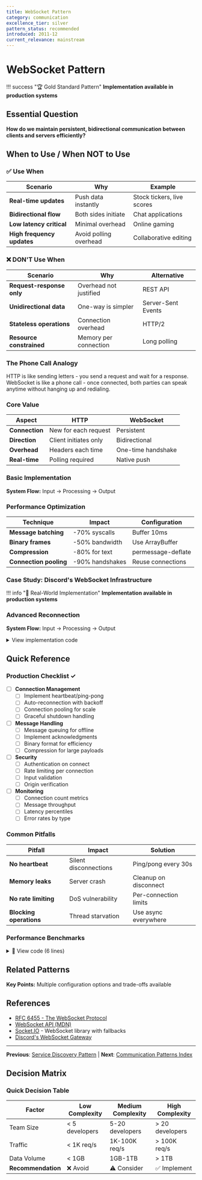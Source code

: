 ```yaml
---
title: WebSocket Pattern
category: communication
excellence_tier: silver
pattern_status: recommended
introduced: 2011-12
current_relevance: mainstream
---
```

# WebSocket Pattern

!!! success "🏆 Gold Standard Pattern"
**Implementation available in production systems**

## Essential Question
**How do we maintain persistent, bidirectional communication between clients and servers efficiently?**

## When to Use / When NOT to Use

### ✅ Use When
| Scenario | Why | Example |
|----------|-----|---------|
| **Real-time updates** | Push data instantly | Stock tickers, live scores |
| **Bidirectional flow** | Both sides initiate | Chat applications |
| **Low latency critical** | Minimal overhead | Online gaming |
| **High frequency updates** | Avoid polling overhead | Collaborative editing |

### ❌ DON'T Use When
| Scenario | Why | Alternative |
|----------|-----|-------------|
| **Request-response only** | Overhead not justified | REST API |
| **Unidirectional data** | One-way is simpler | Server-Sent Events |
| **Stateless operations** | Connection overhead | HTTP/2 |
| **Resource constrained** | Memory per connection | Long polling |

### The Phone Call Analogy
HTTP is like sending letters - you send a request and wait for a response. WebSocket is like a phone call - once connected, both parties can speak anytime without hanging up and redialing.

### Core Value
| Aspect | HTTP | WebSocket |
|--------|------|-----------|
| **Connection** | New for each request | Persistent |
| **Direction** | Client initiates only | Bidirectional |
| **Overhead** | Headers each time | One-time handshake |
| **Real-time** | Polling required | Native push |

### Basic Implementation

**System Flow:** Input → Processing → Output

### Performance Optimization

| Technique | Impact | Configuration |
|-----------|--------|---------------|
| **Message batching** | -70% syscalls | Buffer 10ms |
| **Binary frames** | -50% bandwidth | Use ArrayBuffer |
| **Compression** | -80% for text | permessage-deflate |
| **Connection pooling** | -90% handshakes | Reuse connections |

### Case Study: Discord's WebSocket Infrastructure

!!! info "🏢 Real-World Implementation"
**Implementation available in production systems**

### Advanced Reconnection

**System Flow:** Input → Processing → Output

<details>
<summary>View implementation code</summary>

<details>
<summary>📄 View decision logic</summary>

class ResilientWebSocket {
**Implementation available in production systems**

}

</details>

</details>

## Quick Reference

### Production Checklist ✓
- [ ] **Connection Management**
  - [ ] Implement heartbeat/ping-pong
  - [ ] Auto-reconnection with backoff
  - [ ] Connection pooling for scale
  - [ ] Graceful shutdown handling
  
- [ ] **Message Handling**
  - [ ] Message queuing for offline
  - [ ] Implement acknowledgments
  - [ ] Binary format for efficiency
  - [ ] Compression for large payloads
  
- [ ] **Security**
  - [ ] Authentication on connect
  - [ ] Rate limiting per connection
  - [ ] Input validation
  - [ ] Origin verification
  
- [ ] **Monitoring**
  - [ ] Connection count metrics
  - [ ] Message throughput
  - [ ] Latency percentiles
  - [ ] Error rates by type

### Common Pitfalls

| Pitfall | Impact | Solution |
|---------|--------|----------|
| **No heartbeat** | Silent disconnections | Ping/pong every 30s |
| **Memory leaks** | Server crash | Cleanup on disconnect |
| **No rate limiting** | DoS vulnerability | Per-connection limits |
| **Blocking operations** | Thread starvation | Use async everywhere |

### Performance Benchmarks

<details>
<summary>📄 View  code (6 lines)</summary>

**Implementation Concept:** See production systems for actual code

</details>

## Related Patterns

**Key Points:** Multiple configuration options and trade-offs available

## References

- [RFC 6455 - The WebSocket Protocol](https://tools.ietf.org/html/rfc6455/index.md)
- [WebSocket API (MDN)](https://developer.mozilla.org/en-US/docs/Web/API/WebSocket/index.md)
- [Socket.IO](https://socket.io/index.md) - WebSocket library with fallbacks
- [Discord's WebSocket Gateway](https://discord.com/developers/docs/topics/gateway/index.md)

---

**Previous**: [Service Discovery Pattern](../pattern-library/communication/service-discovery.md) | **Next**: [Communication Patterns Index](../index.md)

## Decision Matrix

### Quick Decision Table

| Factor | Low Complexity | Medium Complexity | High Complexity |
|--------|----------------|-------------------|-----------------|
| Team Size | < 5 developers | 5-20 developers | > 20 developers |
| Traffic | < 1K req/s | 1K-100K req/s | > 100K req/s |
| Data Volume | < 1GB | 1GB-1TB | > 1TB |
| **Recommendation** | ❌ Avoid | ⚠️ Consider | ✅ Implement |

